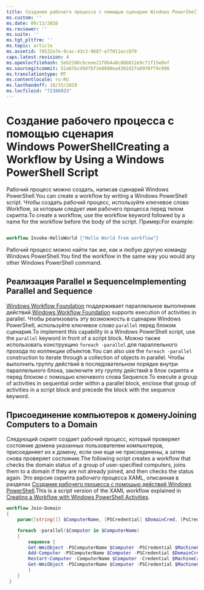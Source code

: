 ```yaml
---
title: Создание рабочего процесса с помощью сценария Windows PowerShell | Документация Майкрософт
ms.custom: ''
ms.date: 09/13/2016
ms.reviewer: ''
ms.suite: ''
ms.tgt_pltfrm: ''
ms.topic: article
ms.assetid: 70532e7e-9cac-43c3-9687-e77011ecc878
caps.latest.revision: 4
ms.openlocfilehash: 5eb2186cbceee21f8b4a8c88b812e9c71f15e0af
ms.sourcegitcommit: 52a67bcd9d7bf3e8600ea4302d1fa8970ff9c998
ms.translationtype: MT
ms.contentlocale: ru-RU
ms.lasthandoff: 10/15/2019
ms.locfileid: "72366033"
---
```

# <a name="creating-a-workflow-by-using-a-windows-powershell-script"></a><span data-ttu-id="bd763-102">Создание рабочего процесса с помощью сценария Windows PowerShell</span><span class="sxs-lookup"><span data-stu-id="bd763-102">Creating a Workflow by Using a Windows PowerShell Script</span></span>

<span data-ttu-id="bd763-103">Рабочий процесс можно создать, написав сценарий Windows PowerShell.</span><span class="sxs-lookup"><span data-stu-id="bd763-103">You can create a workflow by writing a Windows PowerShell script.</span></span> <span data-ttu-id="bd763-104">Чтобы создать рабочий процесс, используйте ключевое слово Workflow, за которым следует имя рабочего процесса перед телом скрипта.</span><span class="sxs-lookup"><span data-stu-id="bd763-104">To create a workflow, use the workflow keyword followed by a name for the workflow before the body of the script.</span></span> <span data-ttu-id="bd763-105">Пример:</span><span class="sxs-lookup"><span data-stu-id="bd763-105">For example:</span></span>

```powershell

workflow Invoke-HelloWorld {"Hello World from workflow"}
```

<span data-ttu-id="bd763-106">Рабочий процесс можно найти так же, как и любую другую команду Windows PowerShell.</span><span class="sxs-lookup"><span data-stu-id="bd763-106">You find the workflow in the same way you would any other Windows PowerShell command.</span></span>

## <a name="implementing-parallel-and-sequence"></a><span data-ttu-id="bd763-107">Реализация Parallel и Sequence</span><span class="sxs-lookup"><span data-stu-id="bd763-107">Implementing Parallel and Sequence</span></span>

<span data-ttu-id="bd763-108">[Windows Workflow Foundation](https://msdn.microsoft.com/en-us/library/ms735967.aspx) поддерживает параллельное выполнение действий.</span><span class="sxs-lookup"><span data-stu-id="bd763-108">[Windows Workflow Foundation](https://msdn.microsoft.com/en-us/library/ms735967.aspx) supports execution of activities in parallel.</span></span> <span data-ttu-id="bd763-109">Чтобы реализовать эту возможность в сценарии Windows PowerShell, используйте ключевое слово `parallel` перед блоком сценария.</span><span class="sxs-lookup"><span data-stu-id="bd763-109">To implement this capability in a Windows PowerShell script, use the `parallel` keyword in front of a script block.</span></span> <span data-ttu-id="bd763-110">Можно также использовать конструкцию `foreach -parallel` для параллельного прохода по коллекции объектов.</span><span class="sxs-lookup"><span data-stu-id="bd763-110">You can also use the `foreach -parallel` construction to iterate through a collection of objects in parallel.</span></span> <span data-ttu-id="bd763-111">Чтобы выполнить группу действий в последовательном порядке внутри параллельного блока, заключите эту группу действий в блок скрипта и перед блоком с помощью ключевого слова Sequence.</span><span class="sxs-lookup"><span data-stu-id="bd763-111">To execute a group of activities in sequential order within a parallel block, enclose that group of activities in a script block and precede the block with the sequence keyword.</span></span>

## <a name="joining-computers-to-a-domain"></a><span data-ttu-id="bd763-112">Присоединение компьютеров к домену</span><span class="sxs-lookup"><span data-stu-id="bd763-112">Joining Computers to a Domain</span></span>

<span data-ttu-id="bd763-113">Следующий скрипт создает рабочий процесс, который проверяет состояние домена указанных пользователем компьютеров, присоединяет их к домену, если они еще не присоединены, а затем снова проверяет состояние.</span><span class="sxs-lookup"><span data-stu-id="bd763-113">The following script creates a workflow that checks the domain status of a group of user-specified computers, joins them to a domain if they are not already joined, and then checks the status again.</span></span> <span data-ttu-id="bd763-114">Это версия скрипта рабочего процесса XAML, описанная в разделах [Создание рабочего процесса с помощью действий Windows PowerShell](./creating-a-workflow-with-windows-powershell-activities.md).</span><span class="sxs-lookup"><span data-stu-id="bd763-114">This is a script version of the XAML workflow explained in [Creating a Workflow with Windows PowerShell Activities](./creating-a-workflow-with-windows-powershell-activities.md).</span></span>

```powershell
workflow Join-Domain
{
    param([string[]] $ComputerName, [PSCredential] $DomainCred, [PsCredential] $MachineCred)

    foreach -parallel($Computer in $ComputerName)
    {
        sequence {
        Get-WmiObject -PSComputerName $Computer -PSCredential $MachineCred
        Add-Computer -PSComputerName $Computer -PSCredential $DomainCred
        Restart-Computer -ComputerName $Computer -Credential $MachineCred -For PowerShell -Force -Wait -PSComputerName ""
        Get-WmiObject -PSComputerName $Computer -PSCredential $MachineCred
        }
    }
 }

```